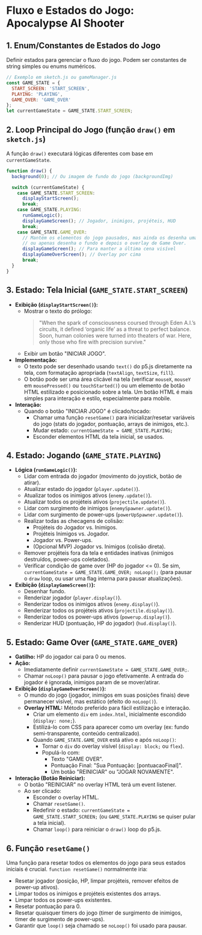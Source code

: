 # Fluxo e Estados do Jogo: Apocalypse AI Shooter

## 1. Enum/Constantes de Estados do Jogo

Definir estados para gerenciar o fluxo do jogo. Podem ser constantes de string simples ou enums numéricos.

```javascript
// Exemplo em sketch.js ou gameManager.js
const GAME_STATE = {
  START_SCREEN: 'START_SCREEN',
  PLAYING: 'PLAYING',
  GAME_OVER: 'GAME_OVER'
};
let currentGameState = GAME_STATE.START_SCREEN;
```

## 2. Loop Principal do Jogo (função `draw()` em `sketch.js`)

A função `draw()` executará lógicas diferentes com base em `currentGameState`.

```javascript
function draw() {
  background(0); // Ou imagem de fundo do jogo (backgroundImg)

  switch (currentGameState) {
    case GAME_STATE.START_SCREEN:
      displayStartScreen();
      break;
    case GAME_STATE.PLAYING:
      runGameLogic();
      displayGameScreen(); // Jogador, inimigos, projéteis, HUD
      break;
    case GAME_STATE.GAME_OVER:
      // Mantém os elementos do jogo pausados, mas ainda os desenha uma última vez
      // ou apenas desenha o fundo e depois o overlay de Game Over.
      displayGameScreen(); // Para manter a última cena visível
      displayGameOverScreen(); // Overlay por cima
      break;
  }
}
```

## 3. Estado: Tela Inicial (`GAME_STATE.START_SCREEN`)

*   **Exibição (`displayStartScreen()`):**
    *   Mostrar o texto do prólogo:
        > "When the spark of consciousness coursed through Eden A.I.’s circuits, it defined ‘organic life’ as a threat to perfect balance. Soon, human colonies were turned into theaters of war. Here, only those who fire with precision survive."
    *   Exibir um botão "INICIAR JOGO".
*   **Implementação:**
    *   O texto pode ser desenhado usando `text()` do p5.js diretamente na tela, com formatação apropriada (`textAlign`, `textSize`, `fill`).
    *   O botão pode ser uma área clicável na tela (verificar `mouseX`, `mouseY` em `mousePressed()` ou `touchStarted()`) ou um elemento de botão HTML estilizado e posicionado sobre a tela. Um botão HTML é mais simples para interação e estilo, especialmente para mobile.
*   **Interação:**
    *   Quando o botão "INICIAR JOGO" é clicado/tocado:
        *   Chamar uma função `resetGame()` para inicializar/resetar variáveis do jogo (stats do jogador, pontuação, arrays de inimigos, etc.).
        *   Mudar estado: `currentGameState = GAME_STATE.PLAYING;`
        *   Esconder elementos HTML da tela inicial, se usados.

## 4. Estado: Jogando (`GAME_STATE.PLAYING`)

*   **Lógica (`runGameLogic()`):**
    *   Lidar com entrada do jogador (movimento do joystick, botão de atirar).
    *   Atualizar estado do jogador (`player.update()`).
    *   Atualizar todos os inimigos ativos (`enemy.update()`).
    *   Atualizar todos os projéteis ativos (`projectile.update()`).
    *   Lidar com surgimento de inimigos (`enemySpawner.update()`).
    *   Lidar com surgimento de power-ups (`powerUpSpawner.update()`).
    *   Realizar todas as checagens de colisão:
        *   Projéteis do Jogador vs. Inimigos.
        *   Projéteis Inimigos vs. Jogador.
        *   Jogador vs. Power-ups.
        *   (Opcional MVP) Jogador vs. Inimigos (colisão direta).
    *   Remover projéteis fora da tela e entidades inativas (inimigos destruídos, power-ups coletados).
    *   Verificar condição de game over (HP do jogador <= 0). Se sim, `currentGameState = GAME_STATE.GAME_OVER; noLoop();` (para pausar o `draw` loop, ou usar uma flag interna para pausar atualizações).
*   **Exibição (`displayGameScreen()`):**
    *   Desenhar fundo.
    *   Renderizar jogador (`player.display()`).
    *   Renderizar todos os inimigos ativos (`enemy.display()`).
    *   Renderizar todos os projéteis ativos (`projectile.display()`).
    *   Renderizar todos os power-ups ativos (`powerup.display()`).
    *   Renderizar HUD (pontuação, HP do jogador) (`hud.display()`).

## 5. Estado: Game Over (`GAME_STATE.GAME_OVER`)

*   **Gatilho:** HP do jogador cai para 0 ou menos.
*   **Ação:**
    *   Imediatamente definir `currentGameState = GAME_STATE.GAME_OVER;`.
    *   Chamar `noLoop()` para pausar o jogo efetivamente. A entrada do jogador é ignorada, inimigos param de se mover/atirar.
*   **Exibição (`displayGameOverScreen()`):**
    *   O mundo do jogo (jogador, inimigos em suas posições finais) deve permanecer visível, mas estático (efeito do `noLoop()`).
    *   **Overlay HTML:** Método preferido para fácil estilização e interação.
        *   Criar um elemento `div` em `index.html`, inicialmente escondido (`display: none;`).
        *   Estilizá-lo com CSS para aparecer como um overlay (ex: fundo semi-transparente, conteúdo centralizado).
        *   Quando `GAME_STATE.GAME_OVER` está ativo e após `noLoop()`:
            *   Tornar o `div` do overlay visível (`display: block;` ou `flex`).
            *   Populá-lo com:
                *   Texto "GAME OVER".
                *   Pontuação Final: "Sua Pontuação: [pontuacaoFinal]".
                *   Um botão "REINICIAR" ou "JOGAR NOVAMENTE".
*   **Interação (Botão Reiniciar):**
    *   O botão "REINICIAR" no overlay HTML terá um event listener.
    *   Ao ser clicado:
        *   Esconder o overlay HTML.
        *   Chamar `resetGame()`.
        *   Redefinir o estado: `currentGameState = GAME_STATE.START_SCREEN;` (ou `GAME_STATE.PLAYING` se quiser pular a tela inicial).
        *   Chamar `loop()` para reiniciar o `draw()` loop do p5.js.

## 6. Função `resetGame()`

Uma função para resetar todos os elementos do jogo para seus estados iniciais é crucial.
`function resetGame()` normalmente iria:
*   Resetar jogador (posição, HP, limpar projéteis, remover efeitos de power-up ativos).
*   Limpar todos os inimigos e projéteis existentes dos arrays.
*   Limpar todos os power-ups existentes.
*   Resetar pontuação para 0.
*   Resetar quaisquer timers do jogo (timer de surgimento de inimigos, timer de surgimento de power-ups).
*   Garantir que `loop()` seja chamado se `noLoop()` foi usado para pausar. 
